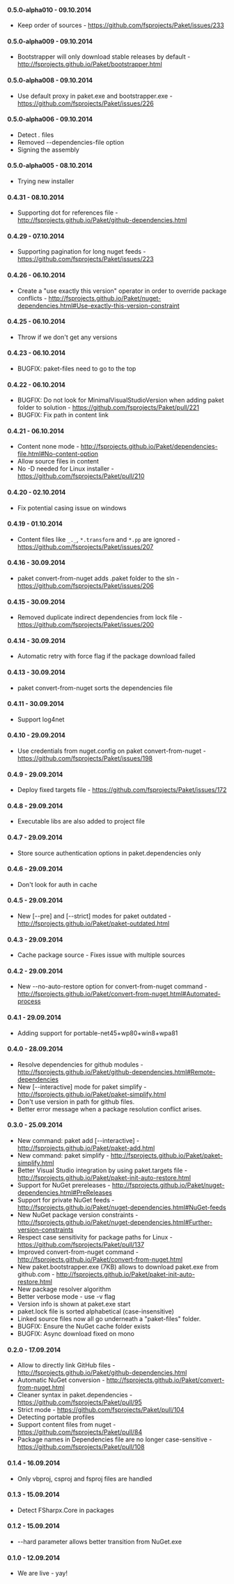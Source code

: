 #### 0.5.0-alpha010 - 09.10.2014
* Keep order of sources - https://github.com/fsprojects/Paket/issues/233

#### 0.5.0-alpha009 - 09.10.2014
* Bootstrapper will only download stable releases by default - http://fsprojects.github.io/Paket/bootstrapper.html

#### 0.5.0-alpha008 - 09.10.2014
* Use default proxy in paket.exe and bootstrapper.exe - https://github.com/fsprojects/Paket/issues/226

#### 0.5.0-alpha006 - 09.10.2014
* Detect _._ files
* Removed --dependencies-file option
* Signing the assembly  

#### 0.5.0-alpha005 - 08.10.2014
* Trying new installer

#### 0.4.31 - 08.10.2014
* Supporting dot for references file - http://fsprojects.github.io/Paket/github-dependencies.html

#### 0.4.29 - 07.10.2014
* Supporting pagination for long nuget feeds - https://github.com/fsprojects/Paket/issues/223

#### 0.4.26 - 06.10.2014
* Create a "use exactly this version" operator in order to override package conflicts - http://fsprojects.github.io/Paket/nuget-dependencies.html#Use-exactly-this-version-constraint

#### 0.4.25 - 06.10.2014
* Throw if we don't get any versions

#### 0.4.23 - 06.10.2014
* BUGFIX: paket-files need to go to the top

#### 0.4.22 - 06.10.2014
* BUGFIX: Do not look for MinimalVisualStudioVersion when adding paket folder to solution - https://github.com/fsprojects/Paket/pull/221
* BUGFIX: Fix path in content link

#### 0.4.21 - 06.10.2014
* Content none mode - http://fsprojects.github.io/Paket/dependencies-file.html#No-content-option
* Allow source files in content
* No -D needed for Linux installer - https://github.com/fsprojects/Paket/pull/210

#### 0.4.20 - 02.10.2014
* Fix potential casing issue on windows

#### 0.4.19 - 01.10.2014
* Content files like `_._`, `*.transform` and `*.pp` are ignored - https://github.com/fsprojects/Paket/issues/207

#### 0.4.16 - 30.09.2014
* paket convert-from-nuget adds .paket folder to the sln - https://github.com/fsprojects/Paket/issues/206
 
#### 0.4.15 - 30.09.2014
* Removed duplicate indirect dependencies from lock file - https://github.com/fsprojects/Paket/issues/200

#### 0.4.14 - 30.09.2014
* Automatic retry with force flag if the package download failed

#### 0.4.13 - 30.09.2014
* paket convert-from-nuget sorts the dependencies file

#### 0.4.11 - 30.09.2014
* Support log4net

#### 0.4.10 - 29.09.2014
* Use credentials from nuget.config on paket convert-from-nuget - https://github.com/fsprojects/Paket/issues/198

#### 0.4.9 - 29.09.2014
* Deploy fixed targets file - https://github.com/fsprojects/Paket/issues/172

#### 0.4.8 - 29.09.2014
* Executable libs are also added to project file

#### 0.4.7 - 29.09.2014
* Store source authentication options in paket.dependencies only

#### 0.4.6 - 29.09.2014
* Don't look for auth in cache 

#### 0.4.5 - 29.09.2014
* New [--pre] and [--strict] modes for paket outdated - http://fsprojects.github.io/Paket/paket-outdated.html 

#### 0.4.3 - 29.09.2014
* Cache package source - Fixes issue with multiple sources

#### 0.4.2 - 29.09.2014
* New --no-auto-restore option for convert-from-nuget command - http://fsprojects.github.io/Paket/convert-from-nuget.html#Automated-process

#### 0.4.1 - 29.09.2014
* Adding support for portable-net45+wp80+win8+wpa81

#### 0.4.0 - 28.09.2014
* Resolve dependencies for github modules - http://fsprojects.github.io/Paket/github-dependencies.html#Remote-dependencies
* New [--interactive] mode for paket simplify - http://fsprojects.github.io/Paket/paket-simplify.html
* Don't use version in path for github files.
* Better error message when a package resolution conflict arises.

#### 0.3.0 - 25.09.2014
* New command: paket add [--interactive] - http://fsprojects.github.io/Paket/paket-add.html
* New command: paket simplify - http://fsprojects.github.io/Paket/paket-simplify.html
* Better Visual Studio integration by using paket.targets file - http://fsprojects.github.io/Paket/paket-init-auto-restore.html
* Support for NuGet prereleases - http://fsprojects.github.io/Paket/nuget-dependencies.html#PreReleases
* Support for private NuGet feeds - http://fsprojects.github.io/Paket/nuget-dependencies.html#NuGet-feeds
* New NuGet package version constraints - http://fsprojects.github.io/Paket/nuget-dependencies.html#Further-version-constraints
* Respect case sensitivity for package paths for Linux - https://github.com/fsprojects/Paket/pull/137
* Improved convert-from-nuget command - http://fsprojects.github.io/Paket/convert-from-nuget.html
* New paket.bootstrapper.exe (7KB) allows to download paket.exe from github.com - http://fsprojects.github.io/Paket/paket-init-auto-restore.html
* New package resolver algorithm
* Better verbose mode - use -v flag
* Version info is shown at paket.exe start
* paket.lock file is sorted alphabetical (case-insensitive) 
* Linked source files now all go underneath a "paket-files" folder.
* BUGFIX: Ensure the NuGet cache folder exists
* BUGFIX: Async download fixed on mono

#### 0.2.0 - 17.09.2014
* Allow to directly link GitHub files - http://fsprojects.github.io/Paket/github-dependencies.html
* Automatic NuGet conversion - http://fsprojects.github.io/Paket/convert-from-nuget.html
* Cleaner syntax in paket.dependencies - https://github.com/fsprojects/Paket/pull/95
* Strict mode - https://github.com/fsprojects/Paket/pull/104
* Detecting portable profiles
* Support content files from nuget - https://github.com/fsprojects/Paket/pull/84
* Package names in Dependencies file are no longer case-sensitive - https://github.com/fsprojects/Paket/pull/108

#### 0.1.4 - 16.09.2014
* Only vbproj, csproj and fsproj files are handled

#### 0.1.3 - 15.09.2014
* Detect FSharpx.Core in packages

#### 0.1.2 - 15.09.2014
* --hard parameter allows better transition from NuGet.exe

#### 0.1.0 - 12.09.2014
* We are live - yay!